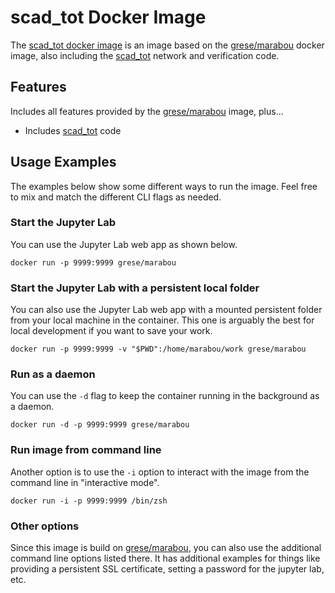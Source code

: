 # scad_tot Docker Image

The [scad_tot docker image](https://hub.docker.com/r/grese/scad_tot) is an image based on the [grese/marabou](https://hub.docker.com/r/grese/marabou) docker image, also including the [scad_tot](https://github.com/grese/scad_tot) network and verification code.

## Features

Includes all features provided by the [grese/marabou](https://hub.docker.com/r/grese/marabou) image, plus...

* Includes [scad_tot](https://github.com/grese/scad_tot) code

## Usage Examples

The examples below show some different ways to run the image. Feel free to mix and match the different CLI flags as needed.

### Start the Jupyter Lab

You can use the Jupyter Lab web app as shown below.

`docker run -p 9999:9999 grese/marabou`

### Start the Jupyter Lab with a persistent local folder

You can also use the Jupyter Lab web app with a mounted persistent folder from your local machine in the container. This one is arguably the best for local development if you want to save your work.

`docker run -p 9999:9999 -v "$PWD":/home/marabou/work grese/marabou`

### Run as a daemon

You can use the `-d` flag to keep the container running in the background as a daemon.

`docker run -d -p 9999:9999 grese/marabou`

### Run image from command line

Another option is to use the `-i` option to interact with the image from the command line in "interactive mode".

`docker run -i -p 9999:9999 /bin/zsh`

### Other options

Since this image is build on [grese/marabou](https://github.com/grese/marabou-docker), you can also use the additional command line options listed there. It has additional examples for things like providing a persistent SSL certificate, setting a password for the jupyter lab, etc.
